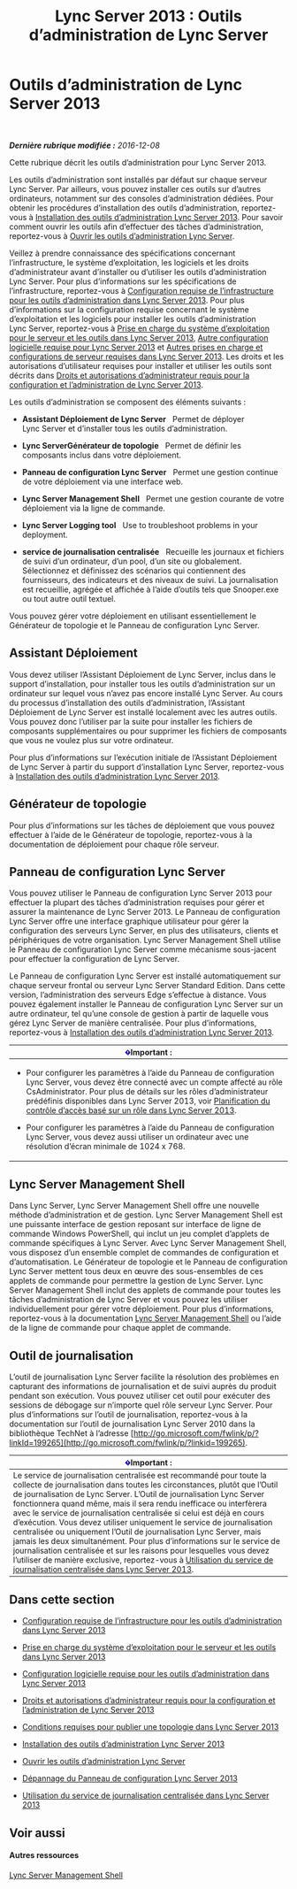 ﻿---
title: 'Lync Server 2013 : Outils d’administration de Lync Server'
TOCTitle: Outils d’administration de Lync Server
ms:assetid: 9b006f93-4f3d-461d-89b8-e80a34fdb3c5
ms:mtpsurl: https://technet.microsoft.com/fr-fr/library/Gg195756(v=OCS.15)
ms:contentKeyID: 49298296
ms.date: 12/10/2016
mtps_version: v=OCS.15
ms.translationtype: HT
---

# Outils d’administration de Lync Server 2013

 

_**Dernière rubrique modifiée :** 2016-12-08_

Cette rubrique décrit les outils d’administration pour Lync Server 2013.

Les outils d’administration sont installés par défaut sur chaque serveur Lync Server. Par ailleurs, vous pouvez installer ces outils sur d’autres ordinateurs, notamment sur des consoles d’administration dédiées. Pour obtenir les procédures d’installation des outils d’administration, reportez-vous à [Installation des outils d’administration Lync Server 2013](lync-server-2013-install-lync-server-administrative-tools.md). Pour savoir comment ouvrir les outils afin d’effectuer des tâches d’administration, reportez-vous à [Ouvrir les outils d’administration Lync Server](lync-server-2013-open-lync-server-administrative-tools.md).

Veillez à prendre connaissance des spécifications concernant l’infrastructure, le système d’exploitation, les logiciels et les droits d’administrateur avant d’installer ou d’utiliser les outils d’administration Lync Server. Pour plus d’informations sur les spécifications de l’infrastructure, reportez-vous à [Configuration requise de l’infrastructure pour les outils d’administration dans Lync Server 2013](lync-server-2013-administrative-tools-infrastructure-requirements.md). Pour plus d’informations sur la configuration requise concernant le système d’exploitation et les logiciels pour installer les outils d’administration Lync Server, reportez-vous à [Prise en charge du système d’exploitation pour le serveur et les outils dans Lync Server 2013](lync-server-2013-server-and-tools-operating-system-support.md), [Autre configuration logicielle requise pour Lync Server 2013](lync-server-2013-additional-software-requirements.md) et [Autres prises en charge et configurations de serveur requises dans Lync Server 2013](lync-server-2013-additional-server-support-and-requirements.md). Les droits et les autorisations d’utilisateur requises pour installer et utiliser les outils sont décrits dans [Droits et autorisations d’administrateur requis pour la configuration et l’administration de Lync Server 2013](lync-server-2013-administrator-rights-and-permissions-required-for-setup-and-administration.md).

Les outils d’administration se composent des éléments suivants :

  - **Assistant Déploiement de Lync Server**   Permet de déployer Lync Server et d’installer tous les outils d’administration.

  - **Lync ServerGénérateur de topologie**   Permet de définir les composants inclus dans votre déploiement.

  - **Panneau de configuration Lync Server**   Permet une gestion continue de votre déploiement via une interface web.

  - **Lync Server Management Shell**   Permet une gestion courante de votre déploiement via la ligne de commande.

  - **Lync Server Logging tool**   Use to troubleshoot problems in your deployment.

  - **service de journalisation centralisée**   Recueille les journaux et fichiers de suivi d’un ordinateur, d’un pool, d’un site ou globalement. Sélectionnez et définissez des scénarios qui contiennent des fournisseurs, des indicateurs et des niveaux de suivi. La journalisation est recueillie, agrégée et affichée à l’aide d’outils tels que Snooper.exe ou tout autre outil textuel.

Vous pouvez gérer votre déploiement en utilisant essentiellement le Générateur de topologie et le Panneau de configuration Lync Server.

## Assistant Déploiement

Vous devez utiliser l’Assistant Déploiement de Lync Server, inclus dans le support d’installation, pour installer tous les outils d’administration sur un ordinateur sur lequel vous n’avez pas encore installé Lync Server. Au cours du processus d’installation des outils d’administration, l’Assistant Déploiement de Lync Server est installé localement avec les autres outils. Vous pouvez donc l’utiliser par la suite pour installer les fichiers de composants supplémentaires ou pour supprimer les fichiers de composants que vous ne voulez plus sur votre ordinateur.

Pour plus d’informations sur l’exécution initiale de l’Assistant Déploiement de Lync Server à partir du support d’installation Lync Server, reportez-vous à [Installation des outils d’administration Lync Server 2013](lync-server-2013-install-lync-server-administrative-tools.md).

## Générateur de topologie

Pour plus d’informations sur les tâches de déploiement que vous pouvez effectuer à l’aide de le Générateur de topologie, reportez-vous à la documentation de déploiement pour chaque rôle serveur.

## Panneau de configuration Lync Server

Vous pouvez utiliser le Panneau de configuration Lync Server 2013 pour effectuer la plupart des tâches d’administration requises pour gérer et assurer la maintenance de Lync Server 2013. Le Panneau de configuration Lync Server offre une interface graphique utilisateur pour gérer la configuration des serveurs Lync Server, en plus des utilisateurs, clients et périphériques de votre organisation. Lync Server Management Shell utilise le Panneau de configuration Lync Server comme mécanisme sous-jacent pour effectuer la configuration de Lync Server.

Le Panneau de configuration Lync Server est installé automatiquement sur chaque serveur frontal ou serveur Lync Server Standard Edition. Dans cette version, l’administration des serveurs Edge s’effectue à distance. Vous pouvez également installer le Panneau de configuration Lync Server sur un autre ordinateur, tel qu’une console de gestion à partir de laquelle vous gérez Lync Server de manière centralisée. Pour plus d’informations, reportez-vous à [Installation des outils d’administration Lync Server 2013](lync-server-2013-install-lync-server-administrative-tools.md).

<table>
<colgroup>
<col style="width: 100%" />
</colgroup>
<thead>
<tr class="header">
<th><img src="images/Gg425917.important(OCS.15).gif" title="important" alt="important" />Important :</th>
</tr>
</thead>
<tbody>
<tr class="odd">
<td><ul>
<li><p>Pour configurer les paramètres à l’aide du Panneau de configuration Lync Server, vous devez être connecté avec un compte affecté au rôle CsAdministrator. Pour plus de détails sur les rôles d’administrateur prédéfinis disponibles dans Lync Server 2013, voir <a href="lync-server-2013-planning-for-role-based-access-control.md">Planification du contrôle d’accès basé sur un rôle dans Lync Server 2013</a>.</p></li>
<li><p>Pour configurer les paramètres à l’aide du Panneau de configuration Lync Server, vous devez aussi utiliser un ordinateur avec une résolution d’écran minimale de 1024 x 768.</p></li>
</ul></td>
</tr>
</tbody>
</table>


## Lync Server Management Shell

Dans Lync Server, Lync Server Management Shell offre une nouvelle méthode d’administration et de gestion. Lync Server Management Shell est une puissante interface de gestion reposant sur interface de ligne de commande Windows PowerShell, qui inclut un jeu complet d’applets de commande spécifiques à Lync Server. Avec Lync Server Management Shell, vous disposez d’un ensemble complet de commandes de configuration et d’automatisation. Le Générateur de topologie et le Panneau de configuration Lync Server mettent tous deux en œuvre des sous-ensembles de ces applets de commande pour permettre la gestion de Lync Server. Lync Server Management Shell inclut des applets de commande pour toutes les tâches d’administration de Lync Server et vous pouvez les utiliser individuellement pour gérer votre déploiement. Pour plus d’informations, reportez-vous à la documentation [Lync Server Management Shell](lync-server-2013-lync-server-management-shell.md) ou l’aide de la ligne de commande pour chaque applet de commande.

## Outil de journalisation

L’outil de journalisation Lync Server facilite la résolution des problèmes en capturant des informations de journalisation et de suivi auprès du produit pendant son exécution. Vous pouvez utiliser cet outil pour exécuter des sessions de débogage sur n’importe quel rôle serveur Lync Server. Pour plus d’informations sur l’outil de journalisation, reportez-vous à la documentation sur l’outil de journalisation Lync Server 2010 dans la bibliothèque TechNet à l’adresse [http://go.microsoft.com/fwlink/p/?linkId=199265](http://go.microsoft.com/fwlink/p/?linkid=199265).

<table>
<thead>
<tr class="header">
<th><img src="images/Gg425917.important(OCS.15).gif" title="important" alt="important" />Important :</th>
</tr>
</thead>
<tbody>
<tr class="odd">
<td>Le service de journalisation centralisée est recommandé pour toute la collecte de journalisation dans toutes les circonstances, plutôt que l’Outil de journalisation de Lync Server. L’Outil de journalisation Lync Server fonctionnera quand même, mais il sera rendu inefficace ou interfèrera avec le service de journalisation centralisée si celui est déjà en cours d’exécution. Vous devez utiliser uniquement le service de journalisation centralisée ou uniquement l’Outil de journalisation Lync Server, mais jamais les deux simultanément. Pour plus d’informations sur le service de journalisation centralisée et sur les raisons pour lesquelles vous devez l’utiliser de manière exclusive, reportez-vous à <a href="lync-server-2013-using-the-centralized-logging-service.md">Utilisation du service de journalisation centralisée dans Lync Server 2013</a>.</td>
</tr>
</tbody>
</table>


## Dans cette section

  - [Configuration requise de l’infrastructure pour les outils d’administration dans Lync Server 2013](lync-server-2013-administrative-tools-infrastructure-requirements.md)

  - [Prise en charge du système d’exploitation pour le serveur et les outils dans Lync Server 2013](lync-server-2013-server-and-tools-operating-system-support.md)

  - [Configuration logicielle requise pour les outils d’administration dans Lync Server 2013](lync-server-2013-administrative-tools-software-requirements.md)

  - [Droits et autorisations d’administrateur requis pour la configuration et l’administration de Lync Server 2013](lync-server-2013-administrator-rights-and-permissions-required-for-setup-and-administration.md)

  - [Conditions requises pour publier une topologie dans Lync Server 2013](lync-server-2013-requirements-to-publish-a-topology.md)

  - [Installation des outils d’administration Lync Server 2013](lync-server-2013-install-lync-server-administrative-tools.md)

  - [Ouvrir les outils d’administration Lync Server](lync-server-2013-open-lync-server-administrative-tools.md)

  - [Dépannage du Panneau de configuration Lync Server 2013](lync-server-2013-troubleshooting-lync-server-2013-control-panel.md)

  - [Utilisation du service de journalisation centralisée dans Lync Server 2013](lync-server-2013-using-the-centralized-logging-service.md)

## Voir aussi

#### Autres ressources

[Lync Server Management Shell](lync-server-2013-lync-server-management-shell.md)

